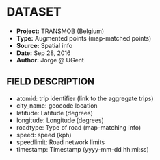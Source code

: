 # DATASET

- **Project:**    TRANSMOB (Belgium)
- **Type:**       Augmented points (map-matched points)
- **Source:**     Spatial info 
- **Date:**       Sep 28, 2016
- **Author:**     Jorge @ UGent

## FIELD DESCRIPTION

- atomid:       trip identifier (link to the aggregate trips)
- city_name:    geocode location
- latitude:     Latitude (degrees)
- longitude:    Longitude (degrees)
- roadtype:     Type of road (map-matching info)
- speed:        speed (kph)
- speedlimit:   Road network limits
- timestamp:    Timestamp (yyyy-mm-dd hh:mi:ss)


